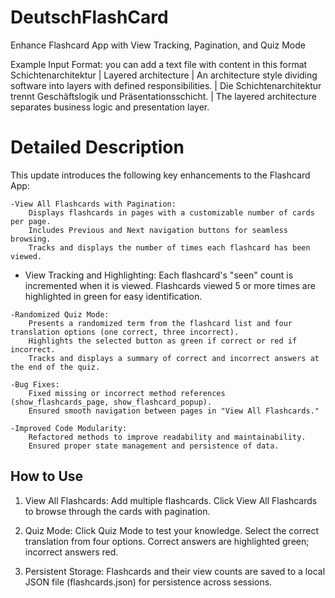# DeutschFlashCard
Enhance Flashcard App with View Tracking, Pagination, and Quiz Mode

Example Input Format:
you can add a text file with content in this format
Schichtenarchitektur | Layered architecture | An architecture style dividing software into layers with defined responsibilities. | Die Schichtenarchitektur trennt Geschäftslogik und Präsentationsschicht. | The layered architecture separates business logic and presentation layer.


# Detailed Description

This update introduces the following key enhancements to the Flashcard App:

    -View All Flashcards with Pagination:
        Displays flashcards in pages with a customizable number of cards per page.
        Includes Previous and Next navigation buttons for seamless browsing.
        Tracks and displays the number of times each flashcard has been viewed.

   - View Tracking and Highlighting:
        Each flashcard's "seen" count is incremented when it is viewed.
        Flashcards viewed 5 or more times are highlighted in green for easy identification.

    -Randomized Quiz Mode:
        Presents a randomized term from the flashcard list and four translation options (one correct, three incorrect).
        Highlights the selected button as green if correct or red if incorrect.
        Tracks and displays a summary of correct and incorrect answers at the end of the quiz.

    -Bug Fixes:
        Fixed missing or incorrect method references (show_flashcards_page, show_flashcard_popup).
        Ensured smooth navigation between pages in "View All Flashcards."

    -Improved Code Modularity:
        Refactored methods to improve readability and maintainability.
        Ensured proper state management and persistence of data.

## How to Use

   1. View All Flashcards:
        Add multiple flashcards.
        Click View All Flashcards to browse through the cards with pagination.

   2. Quiz Mode:
        Click Quiz Mode to test your knowledge.
        Select the correct translation from four options.
        Correct answers are highlighted green; incorrect answers red.

   3. Persistent Storage:
        Flashcards and their view counts are saved to a local JSON file (flashcards.json) for persistence across sessions.
